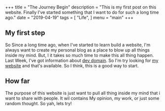 +++
title = "The Journey Begin"
description = "This is my first post on this website. Finally I've started something that I want to do for such a long time ago."
date = "2019-04-19"
tags = [
    "Life",
]
menu = "main"
+++

## My first step
So Since a long time ago, when I've started to learn build a website, I'm always want to create my personal blog as a place to  blow up all things inside my mind.
But, I it takes so much time to make this all thing happen. Last Week, I've got information about [dev domain](https://get.dev/). So I'm try looking for [my website](https://arhen.dev) and that's available. So I think, this is a good way to start.

## How far
The purpose of this website is just want to pull all thing inside my mind that i want to share with people. It wil contains My opinion, my work, or just some random thought. So yah, lets try!
